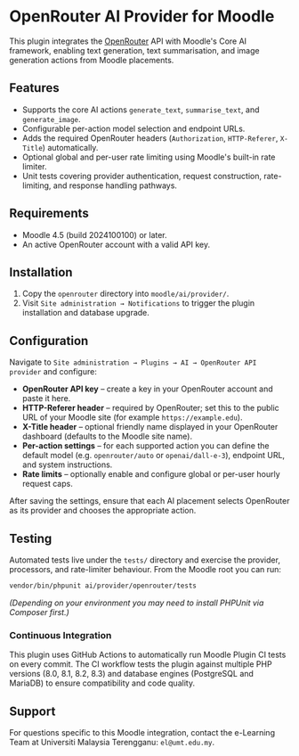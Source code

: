 # OpenRouter AI Provider for Moodle

This plugin integrates the [OpenRouter](https://openrouter.ai/) API with Moodle's Core AI framework, enabling text generation, text summarisation, and image generation actions from Moodle placements.

## Features
- Supports the core AI actions `generate_text`, `summarise_text`, and `generate_image`.
- Configurable per-action model selection and endpoint URLs.
- Adds the required OpenRouter headers (`Authorization`, `HTTP-Referer`, `X-Title`) automatically.
- Optional global and per-user rate limiting using Moodle's built-in rate limiter.
- Unit tests covering provider authentication, request construction, rate-limiting, and response handling pathways.

## Requirements
- Moodle 4.5 (build 2024100100) or later.
- An active OpenRouter account with a valid API key.

## Installation
1. Copy the `openrouter` directory into `moodle/ai/provider/`.
2. Visit `Site administration → Notifications` to trigger the plugin installation and database upgrade.

## Configuration
Navigate to `Site administration → Plugins → AI → OpenRouter API provider` and configure:

- **OpenRouter API key** – create a key in your OpenRouter account and paste it here.
- **HTTP-Referer header** – required by OpenRouter; set this to the public URL of your Moodle site (for example `https://example.edu`).
- **X-Title header** – optional friendly name displayed in your OpenRouter dashboard (defaults to the Moodle site name).
- **Per-action settings** – for each supported action you can define the default model (e.g. `openrouter/auto` or `openai/dall-e-3`), endpoint URL, and system instructions.
- **Rate limits** – optionally enable and configure global or per-user hourly request caps.

After saving the settings, ensure that each AI placement selects OpenRouter as its provider and chooses the appropriate action.

## Testing
Automated tests live under the `tests/` directory and exercise the provider, processors, and rate-limiter behaviour. From the Moodle root you can run:

```bash
vendor/bin/phpunit ai/provider/openrouter/tests
```

*(Depending on your environment you may need to install PHPUnit via Composer first.)*

### Continuous Integration
This plugin uses GitHub Actions to automatically run Moodle Plugin CI tests on every commit. The CI workflow tests the plugin against multiple PHP versions (8.0, 8.1, 8.2, 8.3) and database engines (PostgreSQL and MariaDB) to ensure compatibility and code quality.

## Support
For questions specific to this Moodle integration, contact the e-Learning Team at Universiti Malaysia Terengganu: `el@umt.edu.my`.


